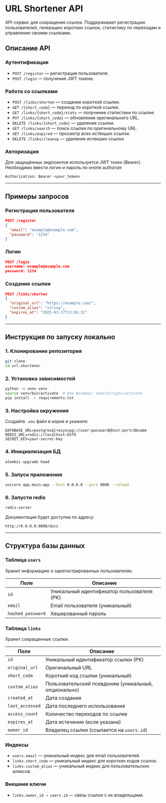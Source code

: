 # URL Shortener API

API-сервис для сокращения ссылок. Поддерживает регистрацию пользователей, генерацию коротких ссылок, статистику по переходам и управление своими ссылками.

## Описание API

### Аутентификация
- `POST /register` — регистрация пользователя.
- `POST /login` — получение JWT токена.

### Работа со ссылками
- `POST /links/shorten` — создание короткой ссылки.
- `GET /{short_code}` — переход по короткой ссылке.
- `GET /links/{short_code}/stats` — получение статистики по ссылке.
- `PUT /links/{short_code}` — обновление оригинального URL.
- `DELETE /links/{short_code}` — удаление ссылки.
- `GET /links/search` — поиск ссылки по оригинальному URL.
- `GET /links/expired` — просмотр всех истёкших ссылок.
- `DELETE /links/cleanup` — удаление истекших ссылок

### Авторизация
Для защищённых эндпоинтов используется JWT токен (Bearer).
Необходимо ввести логин и пароль по кнопе authorize 


```
Authorization: Bearer <your_token>
```

---

## Примеры запросов

### Регистрация пользователя
```json
POST /register
{
  "email": "example@example.com",
  "password": "1234"
}
```

### Логин
```json
POST /login
username: example@example.com
password: 1234
```

### Создание ссылки
```json
POST /links/shorten
{
  "original_url": "https://example.com/",
  "custom_alias": "string",
  "expires_at": "2025-03-27T13:56:31"
}
```

---

## Инструкция по запуску локально

### 1. Клонирование репозитория
```bash
git clone 
cd url-shortener
```

### 2. Установка зависимостей
```bash
python -m venv venv
source venv/bin/activate  # или Windows: venv\Scripts\activate
pip install -r requirements.txt
```

### 3. Настройка окружения

Создайте `.env` файл в корне и укажите:

```
DATABASE_URL=postgresql+asyncpg://user:password@host:port/dbname
REDIS_URL=redis://localhost:6379
SECRET_KEY=your-secret-key
```

### 4. Инициализация БД
```bash
alembic upgrade head
```

### 5. Запуск приложения
```bash
uvicorn app.main:app --host 0.0.0.0 --port 8000 --reload
```
### 6. Запусти redis

```bash
redis-server
```
Документация будет доступна по адресу:
```
http://0.0.0.0:8000/docs
```

---

## Структура базы данных

### Таблица `users`
Хранит информацию о зарегистрированных пользователях.

| Поле             | Описание                                  |
|-----------------|------------------------------------------|
| `id`           | Уникальный идентификатор пользователя (PK) |
| `email`        | Email пользователя (уникальный)           |
| `hashed_password` | Хешированный пароль                      |

### Таблица `links`
Хранит сокращенные ссылки.

| Поле            | Описание                                  |
|----------------|------------------------------------------|
| `id`          | Уникальный идентификатор ссылки (PK)       |
| `original_url` | Оригинальный URL                          |
| `short_code`  | Короткий код ссылки (уникальный)          |
| `custom_alias` | Пользовательский псевдоним (уникальный, опционально) |
| `created_at`  | Дата создания                              |
| `last_accessed` | Дата последнего использования           |
| `access_count` | Количество переходов по ссылке           |
| `expires_at`  | Дата истечения (если указана)             |
| `owner_id`    | Владелец ссылки (ссылается на `users.id`) |

### Индексы
- `users.email` — уникальный индекс для email пользователей.
- `links.short_code` — уникальный индекс для коротких кодов ссылок.
- `links.custom_alias` — уникальный индекс для пользовательских алиасов.

### Внешние ключи
- `links.owner_id → users.id` — связь ссылок с их владельцами.

